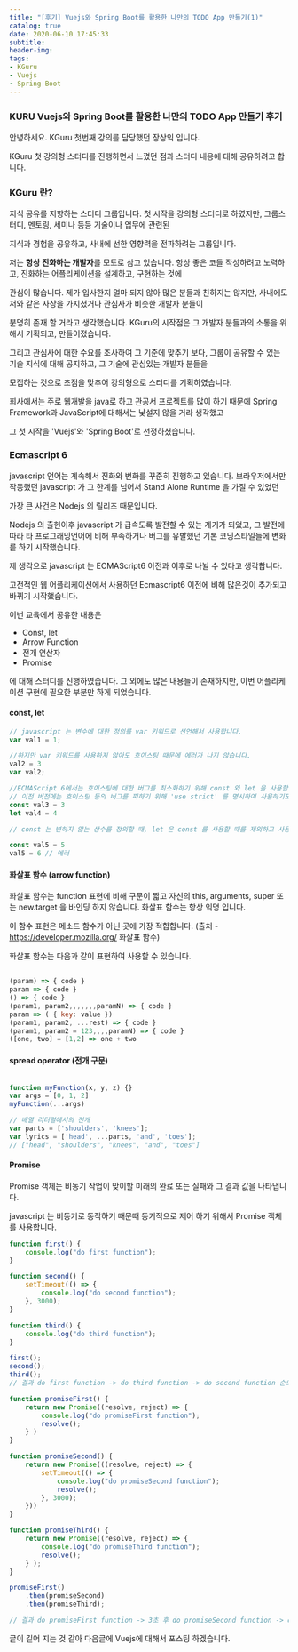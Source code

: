```yaml
---
title: "[후기] Vuejs와 Spring Boot를 활용한 나만의 TODO App 만들기(1)"
catalog: true
date: 2020-06-10 17:45:33
subtitle:
header-img:
tags:
- KGuru
- Vuejs
- Spring Boot
---
```

### KURU Vuejs와 Spring Boot를 활용한 나만의 TODO App 만들기 후기

안녕하세요. KGuru 첫번째 강의를 담당했던 장상익 입니다.

KGuru 첫 강의형 스터디를 진행하면서 느꼈던 점과 스터디 내용에 대해 공유하려고 합니다.

### KGuru 란?

지식 공유를 지향하는 스터디 그룹입니다. 첫 시작을 강의형 스터디로 하였지만, 그룹스터디, 멘토링, 세미나 등등 기술이나 업무에 관련된 

지식과 경험을 공유하고, 사내에 선한 영향력을 전파하려는 그룹입니다.

저는 **항상 진화하는 개발자**를 모토로 삼고 있습니다. 항상 좋은 코들 작성하려고 노력하고, 진화하는 어플리케이션을 설계하고, 구현하는 것에

관심이 많습니다. 제가 입사한지 얼마 되지 않아 많은 분들과 친하지는 않지만, 사내에도 저와 같은 사상을 가지셨거나 관심사가 비슷한 개발자 분들이

분명히 존재 할 거라고 생각했습니다. KGuru의 시작점은 그 개발자 분들과의 소통을 위해서 기획되고, 만들어졌습니다.

그리고 관심사에 대한 수요를 조사하여 그 기준에 맞추기 보다, 그룹이 공유할 수 있는 기술 지식에 대해 공지하고, 그 기술에 관심있는 개발자 분들을

모집하는 것으로 초점을 맞추어 강의형으로 스터디를 기획하였습니다.

회사에서는 주로 웹개발을 java로 하고 관공서 프로젝트를 많이 하기 때문에 Spring Framework과 JavaScript에 대해서는 낯설지 않을 거라 생각했고 
 
그 첫 시작을 'Vuejs'와 'Spring Boot'로 선정하셨습니다.


### Ecmascript 6

javascript 언어는 계속해서 진화와 변화를 꾸준히 진행하고 있습니다. 브라우저에서만 작동했던 javascript 가 그 한계를 넘어서 Stand Alone Runtime 을 가질 수 있었던

가장 큰 사건은 Nodejs 의 릴리즈 때문입니다.

Nodejs 의 출현이후 javascript 가 급속도록 발전할 수 있는 계기가 되었고, 그 발전에 따라 타 프로그래밍언어에 비해 부족하거나 버그를 유발했던 기본 코딩스타일들에 변화를 하기 시작했습니다.

제 생각으로 javascript 는 ECMAScript6 이전과 이후로 나뉠 수 있다고 생각합니다.

고전적인 웹 어플리케이션에서 사용하던 Ecmascript6 이전에 비해 많은것이 추가되고 바뀌기 시작했습니다.

이번 교육에서 공유한 내용은
 
 - Const, let
 - Arrow Function
 - 전개 연산자
 - Promise
 
 에 대해 스터디를 진행하였습니다. 그 외에도 많은 내용들이 존재하지만, 이번 어플리케이션 구현에 필요한 부분만 하게 되었습니다.

#### const, let
```javascript
// javascript 는 변수에 대한 정의를 var 키워드로 선언해서 사용합니다.
var val1 = 1;

//하지만 var 키워드를 사용하지 않아도 호이스팅 때문에 에러가 나지 않습니다.
val2 = 3
var val2;

//ECMAScript 6에서는 호이스팅에 대한 버그를 최소화하기 위해 const 와 let 을 사용합니다.
// 이전 버전에는 호이스팅 등의 버그를 피하기 위해 'use strict' 를 명시하여 사용하기도 했습니다.
const val3 = 3
let val4 = 4

// const 는 변하지 않는 상수를 정의할 때, let 은 const 를 사용할 때를 제외하고 사용합니다.

const val5 = 5
val5 = 6 // 에러

```

#### 화살표 함수 (arrow function)
화살표 함수는 function 표현에 비해 구문이 짧고 자신의 this, arguments, super 또는 new.target 을 바인딩 하지 않습니다. 화살표 함수는 항상 익명 입니다.

이 함수 표현은 메소드 함수가 아닌 곳에 가장 적합합니다. (출처 - https://developer.mozilla.org/  화살표 함수)

화살표 함수는 다음과 같이 표현하여 사용할 수 있습니다.

```javascript
    
(param) => { code }
param => { code }
() => { code }
(param1, param2,,,,,,,paramN) => { code }
param => ( { key: value })
(param1, param2, ...rest) => { code }
(param1, param2 = 123,,,,paramN) => { code }
([one, two] = [1,2] => one + two

```

#### spread operator (전개 구문)

```javascript

function myFunction(x, y, z) {}
var args = [0, 1, 2]
myFunction(...args)

// 배열 리터럴에서의 전개
var parts = ['shoulders', 'knees']; 
var lyrics = ['head', ...parts, 'and', 'toes']; 
// ["head", "shoulders", "knees", "and", "toes"]

```

#### Promise

Promise 객체는 비동기 작업이 맞이할 미래의 완료 또는 실패와 그 결과 값을 나타냅니다.

javascript 는 비동기로 동작하기 때문때 동기적으로 제어 하기 위해서 Promise 객체를 사용합니다.

```javascript
function first() {
    console.log("do first function");
}

function second() {
    setTimeout(() => {
        console.log("do second function");
    }, 3000);
}

function third() {
    console.log("do third function");
}

first();
second();
third();
// 결과 do first function -> do third function -> do second function 순으로 console 에 print 됩니다.

function promiseFirst() {
    return new Promise((resolve, reject) => {
        console.log("do promiseFirst function");
        resolve();
    } )
}

function promiseSecond() {
    return new Promise(((resolve, reject) => {
        setTimeout(() => {
            console.log("do promiseSecond function");
            resolve();
        }, 3000);
    }))
}

function promiseThird() {
    return new Promise((resolve, reject) => {
        console.log("do promiseThird function");
        resolve();
    } );
}

promiseFirst()
    .then(promiseSecond)
    .then(promiseThird);

// 결과 do promiseFirst function -> 3초 후 do promiseSecond function -> do promiseThird function 순으로 console 에 print 됩니다.

```

글이 길어 지는 것 같아 다음글에  Vuejs에 대해서 포스팅 하겠습니다.

